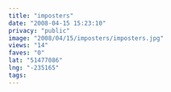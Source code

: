 ```yaml
---
title: "imposters"
date: "2008-04-15 15:23:10"
privacy: "public"
image: "2008/04/15/imposters/imposters.jpg"
views: "14"
faves: "0"
lat: "51477086"
lng: "-235165"
tags:
---
```


